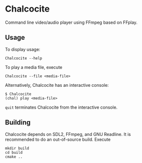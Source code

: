 # Chalcocite

Command line video/audio player using FFmpeg based on FFplay.

## Usage

To display usage:
```
Chalcocite --help
```
To play a media file, execute
```
Chalcocite --file <media-file>
```
Alternatively, Chalcocite has an interactive console:
```
$ Chalcocite
(chal) play <media-file>
```
`quit` terminates Chalcocite from the interactive console.

## Building

Chalcocite depends on SDL2, FFmpeg, and GNU Readline. It is recommended to do
an out-of-source build. Execute
```
mkdir build
cd build
cmake ..
```

